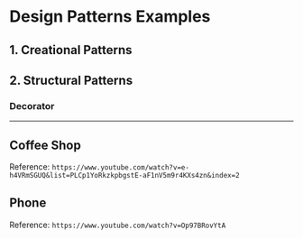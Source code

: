 # Design Patterns Examples
## 1. Creational Patterns
## 2. Structural Patterns

### Decorator

------------

## Coffee Shop
   Reference:
   `https://www.youtube.com/watch?v=e-h4VRmSGUQ&list=PLCp1YoRkzkpbgstE-aF1nV5m9r4KXs4zn&index=2`

## Phone
Reference:
`https://www.youtube.com/watch?v=Op97BRovYtA`

